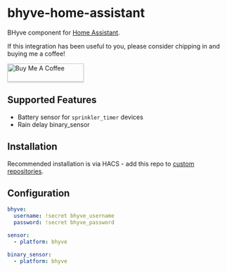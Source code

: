 # bhyve-home-assistant

BHyve component for [Home Assistant](https://www.home-assistant.io/).

If this integration has been useful to you, please consider chipping in and buying me a coffee!

<a href="https://www.buymeacoffee.com/sebr" target="_blank"><img src="https://www.buymeacoffee.com/assets/img/custom_images/orange_img.png" alt="Buy Me A Coffee" style="height: 41px !important;width: 174px !important;box-shadow: 0px 3px 2px 0px rgba(190, 190, 190, 0.5) !important;-webkit-box-shadow: 0px 3px 2px 0px rgba(190, 190, 190, 0.5) !important;" ></a>

## Supported Features
* Battery sensor for `sprinkler_timer` devices
* Rain delay binary_sensor

## Installation

Recommended installation is via HACS - add this repo to [custom repositories](https://hacs.xyz/docs/navigation/settings#custom-repositories).

## Configuration

```yaml
bhyve:
  username: !secret bhyve_username
  password: !secret bhyve_password

sensor:
  - platform: bhyve

binary_sensor:
  - platform: bhyve
```

